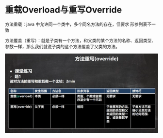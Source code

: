 # 重载Overload与重写Override

方法重载：java 中允许同一个类中，多个同名方法的存在，但要求 形参列表不一致



方法覆盖（重写）：就是子类有一个方法，和父类的某个方法的名称、返回类型、参数一样，那么我们就说子类的这个方法覆盖了父类的方法。

![](pic/04.png)